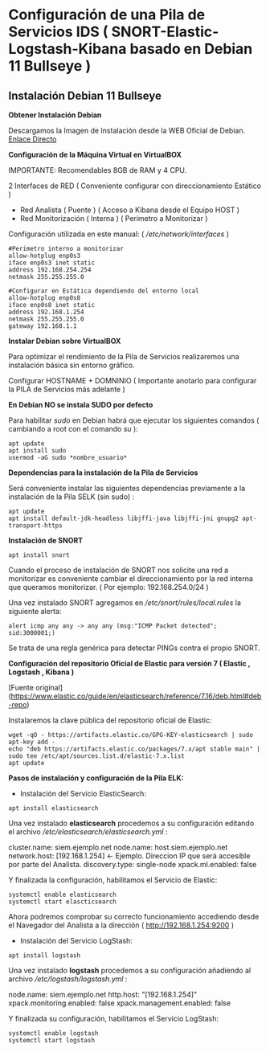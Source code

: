 # Configuración de una Pila de Servicios IDS ( SNORT-Elastic-Logstash-Kibana basado en Debian 11 Bullseye ) #

## Instalación Debian 11 Bullseye ##

**Obtener Instalación Debian**

Descargamos la Imagen de Instalación desde la WEB Oficial de Debian. [Enlace Directo](https://cdimage.debian.org/debian-cd/current/amd64/iso-cd/debian-11.2.0-amd64-netinst.iso)

**Configuración de la Máquina Virtual en VirtualBOX**

IMPORTANTE: Recomendables 8GB de RAM y 4 CPU.

2 Interfaces de RED ( Conveniente configurar con direccionamiento Estático )
 - Red Analista ( Puente )  ( Acceso a Kibana desde el Equipo HOST )
 - Red Monitorización ( Interna ) ( Perímetro a Monitorizar )

Configuración utilizada en este manual: ( */etc/network/interfaces* )

```
#Perimetro interno a monitorizar
allow-hotplug enp0s3
iface enp0s3 inet static
address 192.168.254.254
netmask 255.255.255.0

#Configurar en Estática dependiendo del entorno local
allow-hotplug enp0s8
iface enp0s8 inet static
address 192.168.1.254
netmask 255.255.255.0
gateway 192.168.1.1
```

**Instalar Debian sobre VirtualBOX**

Para optimizar el rendimiento de la Pila de Servicios realizaremos una instalación básica sin entorno gráfico.

Configurar HOSTNAME + DOMNINIO ( Importante anotarlo para configurar la PILA de Servicios más adelante )

**En Debian NO se instala SUDO por defecto**

Para habilitar *sudo* en Debian habrá que ejecutar los siguientes comandos ( cambiando a root con el comando *su* ):

```
apt update
apt install sudo
usermod -aG sudo *nombre_usuario*
```

**Dependencias para la instalación de la Pila de Servicios**

Será conveniente instalar las siguientes dependencias previamente a la instalación de la Pila SELK (sin sudo) :

```
apt update
apt install default-jdk-headless libjffi-java libjffi-jni gnupg2 apt-transport-https
```

**Instalación de SNORT**

```
apt install snort
```

Cuando el proceso de instalación de SNORT nos solicite una red a monitorizar es conveniente cambiar el direccionamiento por la red interna que queramos monitorizar. ( Por ejemplo: 192.168.254.0/24 )

Una vez instalado SNORT agregamos en */etc/snort/rules/local.rules* la siguiente alerta:

```
alert icmp any any -> any any (msg:"ICMP Packet detected"; sid:3000001;)
```

Se trata de una regla genérica para detectar PINGs contra el propio SNORT.

**Configuración del repositorio Oficial de Elastic para versión 7 ( Elastic , Logstash , Kibana )**

[Fuente original] (https://www.elastic.co/guide/en/elasticsearch/reference/7.16/deb.html#deb-repo)

Instalaremos la clave pública del repositorio oficial de Elastic:

```
wget -qO - https://artifacts.elastic.co/GPG-KEY-elasticsearch | sudo apt-key add -
echo "deb https://artifacts.elastic.co/packages/7.x/apt stable main" | sudo tee /etc/apt/sources.list.d/elastic-7.x.list
apt update
```

**Pasos de instalación y configuración de la Pila ELK:**

- Instalación del Servicio ElasticSearch:

```
apt install elasticsearch
```

Una vez instalado **elasticsearch** procedemos a su configuración editando el archivo */etc/elasticsearch/elasticsearch.yml* :

cluster.name: siem.ejemplo.net 
node.name: host.siem.ejemplo.net
network.host: [192.168.1.254]  <- Ejemplo. Direccion IP que será accesible por parte del Analista.
discovery.type: single-node
xpack.ml.enabled: false

Y finalizada la configuración, habilitamos el Servicio de Elastic:

```
systemctl enable elasticsearch
systemctl start elascticsearch
```

Ahora podremos comprobar su correcto funcionamiento accediendo desde el Navegador del Analista a la dirección ( http://192.168.1.254:9200 )

- Instalación del Servicio LogStash:

```
apt install logstash
```

Una vez instalado **logstash** procedemos a su configuración añadiendo al archivo */etc/logstash/logstash.yml* :

node.name: siem.ejemplo.net
http.host: "[192.168.1.254]"
xpack.monitoring.enabled: false
xpack.management.enabled: false

Y finalizada su configuración, habilitamos el Servicio LogStash:

```
systemctl enable logstash 
systemctl start logstash
```
